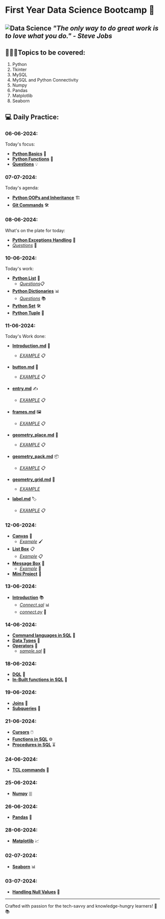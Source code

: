# First Year Data Science Bootcamp 🚀

![Data Science](https://builtin.com/sites/www.builtin.com/files/styles/og/public/2024-03/Data%20Science%201600x800.jpg)
*"The only way to do great work is to love what you do." - Steve Jobs*
---
## 👩🏻‍💻Topics to be covered:
1. Python
2. Tkinter
3. MySQL
4. MySQL and Python Connectivity
5. Numpy
6. Pandas
7. Matplotlib
8. Seaborn

## 💻 Daily Practice:

### 06-06-2024:
Today's focus:
- **[Python Basics](06-06-2024/Python_basics.md)** 🐍
- **[Python Functions](06-06-2024/Python_functions.md)** 🔄 
- **[Questions](06-06-2024/Questions.py)** 💡

### 07-07-2024:
Today's agenda:
- **[Python OOPs and Inheritance](07-06-2024/python_oop.md)** 🏗️ 
- **[Git Commands](07-07-2024/git_github.md)** 🛠️ 
### 08-06-2024:
What's on the plate for today:
- **[Python Exceptions Handling](08-06-2024/exception_handling.md)** 🚨 
- *[Questions](08-06-2024/questions.py)* 💪

### 10-06-2024:
Today's work:
- **[Python List](10-06-2024/List.md)** 📝 
  - *[Questions](10-06-2024/list_questions.py)*📋 
- **[Python Dictionaries](10-06-2024/Dictionary.md)** 📊 
  - *[Questions](10-06-2024/dict_questions.py)* 📚 
- **[Python Set](10-06-2024/Sets.md)** 🛠️
- **[Python Tuple](10-06-2024/Tuples.md)** 🎯
  
### 11-06-2024:
Today's Work done:

- **[Introduction.md](11-06-2024/Introduction.md)** 🌟 
  - *[EXAMPLE](11-06-2024/basics.py)* 📋

- **[button.md](11-06-2024/button.md)** 🔘
  - *[EXAMPLE](11-06-2024/button.py)* 📋

- **[entry.md](11-06-2024/entry.md)** ✍️ 
  - *[EXAMPLE](11-06-2024/entry.py)* 📋

- **[frames.md](11-06-2024/frames.md)** 🖼️ 
  - *[EXAMPLE](11-06-2024/frames.py)* 📋

- **[geometry_place.md](11-06-2024/geometry_place.md)** 📍
  - *[EXAMPLE](11-06-2024/place.py)* 📋

- **[geometry_pack.md](11-06-2024/geometry_pack.md)** 📦 
  - *[EXAMPLE](11-06-2024/pack.py)* 📋

- **[geometry_grid.md](11-06-2024/geometry_grid.md)** 📐 
  - *[EXAMPLE](11-06-2024/grid.py)*

- **[label.md](11-06-2024/label.md)** 🏷️ 
  - *[EXAMPLE](11-06-2024/label.py)* 📋

### 12-06-2024:
- **[Canvas](12-06-2024/canvas.md)** 🎨
  - *[Example](12-06-2024/canvas.py)* 🖌️
- **[List Box](12-06-2024/listbox.md)** 📋
  - *[Example](12-06-2024/listbox.py)* 📋
- **[Message Box](12-06-2024/messagebox.md)** 💬
  - *[Example](12-06-2024/messagebox.py)* 💬
- **[Mini Project](12-06-2024/miniproject1.py)** 🔄


### 13-06-2024:
- **[Introduction](13-06-2024/introduction.md)** 📚
  - *[Connect.sql](13-06-2024/Connect.sql)* 📊
  - *[connect.py](13-06-2024/connect.py)* 🐍

### 14-06-2024:
- **[Command languages in SQL](14-06-2024/Ddl_dml_dcl.md)** 📄
- **[Data Types](14-06-2024/data_types.md)** 📄
- **[Operators](14-06-2024/operators.md)** 📄
  - *[sample.sql](14-06-2024/sample.sql)* 📄

### 18-06-2024:
- **[DQL](18-06-2024/DQL.md)** 📄
- **[In-Built functions in SQL](18-06-2024/in_built.md)** 📄

### 19-06-2024:
- **[Joins](19-06-2024/Joins.md)** 🔗
- **[Subqueries](19-06-2024/Subqueries.md)** 📄

### 21-06-2024:
- **[Cursors](21-06-2024/cursor.md)** 🖱️
- **[Functions in SQL](21-04-2024/functions.md)** ⚙️
- **[Procedures in SQL](21-04-2024/procedures.md)** ⏳

### 24-06-2024:
- **[TCL commands](24-06-2024/TCL.md)** 🧾

### 25-06-2024:
- **[Numpy](25-06-2024/Numpy_bootcamp.ipynb)** 🀠

### 26-06-2024:
- **[Pandas](26-06-2024/Pandas.ipynb)** 🐼

### 28-06-2024:
- **[Matplotlib](28-06-2024/matplotlib.ipynb)** 📈

### 02-07-2024:
- **[Seaborn](02-07-2024/Seaborn.ipynb)** 📊

### 03-07-2024:
- **[Handling Null Values](03-07-2024/Handling-null-values.ipynb)** 🚫
--- 
Crafted with passion for the tech-savvy and knowledge-hungry learners! 🧠📚 
